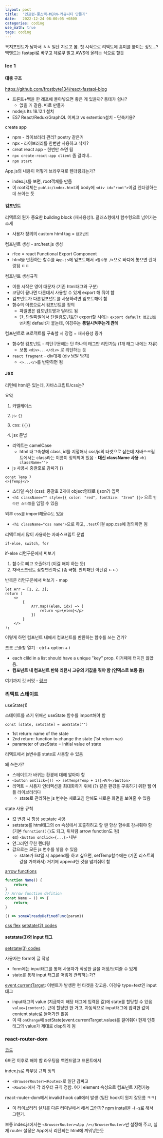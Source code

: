 ```yaml
---
layout: post
title:  "인프런-풀스택-MERN-커뮤니티 만들기"
date:   2022-12-24 08:00:05 +0800
categories: coding
use_math: true
tags: coding
---
```



복지포인트가 남아서 ㅎㅎ 일단 지르고 봄. 첫 시작으로 리액트에 흥미를 붙이는 정도...? 백엔드는 fastapi로 바꾸고 헤로쿠 말고 AWS에 올리는 식으로 할듯

### lec 1
#### 대충 구조

<a href="https://github.com/frostbyte134/react-fastapi-blog" target="_blank">https://github.com/frostbyte134/react-fastapi-blog</a>
- 프론트+백을 한 레포에 몰아넣으면 좋은 게 있을까? 통테가 쉽나?
    - 없을 거 같음. 따로 만들자
- nodejs lts 18.12.1 설치
- ES7 React/Redux/GraphQL 어쩌고 vs extention설치 - 단축키용?


create app
- npm - 라이브러리 관리? poetry 같은거
- npx - 라이브러리를 한번만 사용하고 삭제?
- creat react app - 한번만 쓰면 됨
- `npx create-react-app client` 좀 걸리네..
- `npm start`

App.js의 내용이 어떻게 브라우져로 렌더링되는가?
- index.js를 보면, root객체를 만듬
- 이 root객체는 `public/index.html`의 body에 `<div id="root">`이걸 렌더링하는 데 쓰이는 듯

#### 컴포넌트
리액트의 뭔가 중요한 building block (재사용성!). 클래스형에서 함수형으로 넘어가는 추세
- 사용자 정의의 custom html tag = `컴포넌트`

컴포넌트 생성 - src/test.js 생성
- rfce = react Functional Export Component
- html을 반환하는 함수를 `App.js`에 임포트해서 `<함수명 />`으로 바디에 놓으면 렌더링됨 ㄷㄷ 

컴포넌트 생성규칙
- 이름 시작은 영어 대문자 (기존 html태그와 구분)
- 코딩이 끝나면 다른데서 사용할 수 있게 export 해 줘야 함 
- 컴포넌트가 다른컴포넌트를 사용하려면 임포트해야 함
- 함수의 이름으로서 컴포넌트를 정의
    - 파일명은 컴포넌트명과 달라도 됨
    - 단, 단일파일에서 단일컴포넌트만 export할 시에는 `export default 컴포넌트명`처럼 default가 붙는데, 이경우는 __통일시켜주는게 관례__

컴포넌트로 프로젝트를 구축할 시 장점 = 재사용성 증가
- 함수형 컴포넌트 - 리턴구문에는 단 하나의 태그만 리턴가능 (1개 태그 내에는 자유)
    - 보통 `<div>...</div>` 로 리턴하는 듯
- `react fragment` - div대체 (div 남발 방지)
    - `<>...</>`를 반환하면 됨


#### JSX
리턴에 html은 있는데, 자바스크립트/css는?


요약
1. 카멜케이스
2. js: `{}`
3. css: `{{}}`


1. jsx 문법
- 리엑트는 camelCase 
    - html 태그속성에 class, id를 지정해서 css/js의 타겟으로 삼는데 자바스크립트에서는 class라는 이름이 정의되어 있음 - __대신 className 사용__ `<h1 className="">` 
- js 사용시 중괄호로 감싸기 {}

```
const Temp 7
<>{Temp}</>
```

- 스타일 속성 (css): 중괄호 2개에 object형태로 (json?) 입력
- `<h1 className="" style={{ color: "red", fontSize: "3rem" }}>` 으로 `인라인 스타일`을 입힐 수 있음

외부 css를 import해올수도 있음
- `<h1 className="css name">`으로 하고, `.test`이걸 app.css에 정의하면 됨

리액트에서 많이 사용하는 자바스크립트 문법
```
if-else, switch, for
```

if-else 리턴구문에서 써보기
1. 함수로 뺴고 호출하기 (이걸 해야 하는 듯)
2. 자바스크립트 삼항연산자로 (좀 극혐. 안티패턴 아닌감 ㄷㄷ)

반복문 리턴구문에서 써보기 - map
```
let Arr = [1, 2, 3];
return (
    <>
        {
            Arr.map((elem, idx) => {
                return <p>{elem}</p>
            })
        }
    </>
);
```
이렇게 하면 컴포넌트 내에서 컴포넌트를 반환하는 함수를 쓰는 건가?

크롬 콘솔창 열기 - ctrl + option + i
- each clild in a list should have a unique "key" prop. 이거때매 터지진 않았음. 
- __컴포넌트 내 컴포넌트 반복 리턴시 고유의 키값을 줘야 함 (인덱스로 보통 줌)__

여기까지 깃 커밋 - [링크](https://github.com/frostbyte134/react-fastapi-blog/commit/edb912f19739369ee4c910de8c3309b395f11e54)

### 리액트 스테이트
useState(1)

스테이트를 쓰기 위해선 useState 함수를 import해야 함

`const [state, setstate] = useState("")`
- 1st return: name of the state
- 2nd return: function to change the state (1st return var)
- parameter of useState = initial value of state

리엑트에서 js변수를 state로 사용할 수 있음


왜 쓰는가?
- 스테이트가 바뀌는 환경에 대해 알아야 함
- `<button onClick={() => setTemp(Temp + 1)}>증가</button>`
- 리액트 = 사용자 인터렉션을 최대화하기 위해 (?) 같은 환경을 구축하기 위한 웹 어플 라이브러리다
    - state로 관리하는 js 변수는 새로고침 안해도 새로운 화면을 보여줄 수 있음


state 사용 규칙
- 값 변경 시 항상 setstate 사용
- setstate를 html태그의 on 속성에서 호출하려고 할 땐 항상 함수로 감싸줘야 함 (기본  `funnction(){}`도 되고, 위처럼 arrow function도 됨)
- ex) `<button onClick={...}>` 내부
- 안그러면 무한 렌더링
- 값으로는 모든 js 변수를 넣을 수 있음
    - state가 list일 시 append를 하고 싶으면, setTemp함수에는 (기존 리스트의 값을 가져와서) 거기에 append한 것을 넘겨줘야 함 


<a href="https://developer.mozilla.org/en-US/docs/Web/JavaScript/Guide/Functions#arrow_functions" target="_blank">arrow functions</a>

```javascript
function Name() {
    return;
}
// Arrow function defition
const Name = () => {
    return;
}

() => someAlreadyDefinedFunc(param1)
```

<a href="https://studiomeal.com/archives/197" target="_blank">css flex</a>
<a href="https://github.com/frostbyte134/react-fastapi-blog/commit/179a35f7bf88ac113ed3eff9e525ac988d0629ab" target="_blank">setstate(2) codes</a>
#### setstate(3)와 input 태그

<a href="https://github.com/frostbyte134/react-fastapi-blog/commit/f5bb8cc784b76f885a86bb1f8e6b79ae0e7ded75" target="_blank">setstate(3) codes</a>

사용자는 form에 글 작성
- form에는 input태그를 통해 사용자가 작성한 글을 저장/보여줄 수 있게
- state를 통해 input 태그를 어떻게 관리하는가?


<a href="https://developer.mozilla.org/en-US/docs/Web/API/Event/currentTarget" target="_blank">event.currentTarget</a>: 이벤트가 발생한 현 타겟을 갖고옴. 이경유 type=text인 input태그
- input태그의 value (지금까지 해당 태그에 입력된 값)에 state를 할당할 수 있음 `value={content}`. 근데 할당만 한 거고, 자동적으로 input태그에 입력한 값이 content state로 들어가진 않음
- 이 때 `onChange`에 setState(event.currentTarget.value)를 걸어줘야 현재 인풋태그의 value가 제대로 disp되게 됨


### react-router-dom

<a href="https://github.com/frostbyte134/react-fastapi-blog/commit/76e656962850d206d87bb314eb73891b43bf3ea1" target="_blank">코드</a>

6버전 이후로 해야 함
라우팅을 백엔드말고 프론트에서

index.js로 라우팅 규칙 정의
- `<BrowserRouter><Routes>`로 일단 감싸고
- `<Route>`에서 각 라우터 규칙 정함. 여기 element 속성으로 컴포넌트 지정가능

react-router-dom에서 invalid hook call에러 발생 (일단 hook이 뭔지 잘모름 ㅋㅋ)
- 이 라이브러리 설치를 다른 터미널에서 해서 그런가? npm install을 -i -s로 해서 그런가. 


보통 index.js에서는 `<BrowserRouter><App /></BrowserRouter>`만 설정해 주고, 실제 router 설정은 App에서 리턴되는 html에 끼워넣는듯